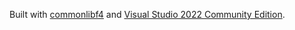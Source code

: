 Built with [commonlibf4](https://github.com/libxse/commonlibf4) and [Visual Studio 2022 Community Edition](https://visualstudio.microsoft.com/vs/community/).
